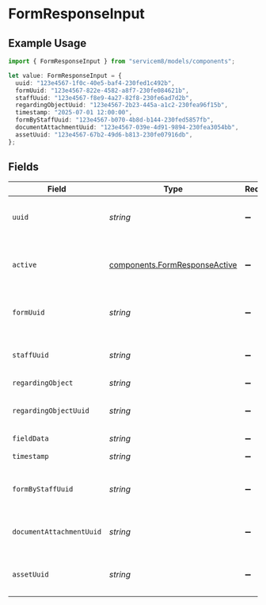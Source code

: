 # FormResponseInput

## Example Usage

```typescript
import { FormResponseInput } from "servicem8/models/components";

let value: FormResponseInput = {
  uuid: "123e4567-1f0c-40e5-baf4-230fed1c492b",
  formUuid: "123e4567-822e-4582-a8f7-230fe084621b",
  staffUuid: "123e4567-f8e9-4a27-82f8-230fe6ad7d2b",
  regardingObjectUuid: "123e4567-2b23-445a-a1c2-230fea96f15b",
  timestamp: "2025-07-01 12:00:00",
  formByStaffUuid: "123e4567-b070-4b8d-b144-230fed5857fb",
  documentAttachmentUuid: "123e4567-039e-4d91-9894-230fea3054bb",
  assetUuid: "123e4567-67b2-49d6-b813-230fe07916db",
};
```

## Fields

| Field                                                                          | Type                                                                           | Required                                                                       | Description                                                                    | Example                                                                        |
| ------------------------------------------------------------------------------ | ------------------------------------------------------------------------------ | ------------------------------------------------------------------------------ | ------------------------------------------------------------------------------ | ------------------------------------------------------------------------------ |
| `uuid`                                                                         | *string*                                                                       | :heavy_minus_sign:                                                             | Unique identifier for this record                                              | 123e4567-1f0c-40e5-baf4-230fed1c492b                                           |
| `active`                                                                       | [components.FormResponseActive](../../models/components/formresponseactive.md) | :heavy_minus_sign:                                                             | Record active/deleted flag.  Valid values are [0,1]                            |                                                                                |
| `formUuid`                                                                     | *string*                                                                       | :heavy_minus_sign:                                                             | N/A                                                                            | 123e4567-822e-4582-a8f7-230fe084621b                                           |
| `staffUuid`                                                                    | *string*                                                                       | :heavy_minus_sign:                                                             | N/A                                                                            | 123e4567-f8e9-4a27-82f8-230fe6ad7d2b                                           |
| `regardingObject`                                                              | *string*                                                                       | :heavy_minus_sign:                                                             | N/A                                                                            |                                                                                |
| `regardingObjectUuid`                                                          | *string*                                                                       | :heavy_minus_sign:                                                             | N/A                                                                            | 123e4567-2b23-445a-a1c2-230fea96f15b                                           |
| `fieldData`                                                                    | *string*                                                                       | :heavy_minus_sign:                                                             | N/A                                                                            |                                                                                |
| `timestamp`                                                                    | *string*                                                                       | :heavy_minus_sign:                                                             | N/A                                                                            | 2025-07-01 12:00:00                                                            |
| `formByStaffUuid`                                                              | *string*                                                                       | :heavy_minus_sign:                                                             | N/A                                                                            | 123e4567-b070-4b8d-b144-230fed5857fb                                           |
| `documentAttachmentUuid`                                                       | *string*                                                                       | :heavy_minus_sign:                                                             | N/A                                                                            | 123e4567-039e-4d91-9894-230fea3054bb                                           |
| `assetUuid`                                                                    | *string*                                                                       | :heavy_minus_sign:                                                             | N/A                                                                            | 123e4567-67b2-49d6-b813-230fe07916db                                           |